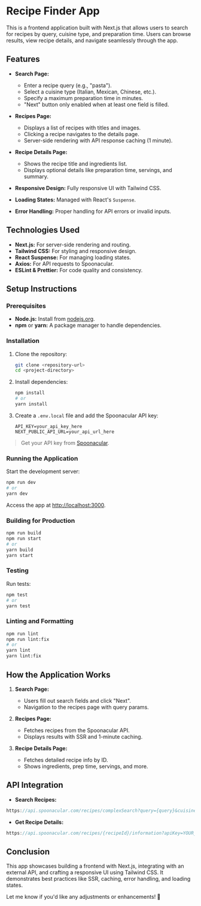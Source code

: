# Recipe Finder App

This is a frontend application built with Next.js that allows users to search for recipes by query, cuisine type, and preparation time. Users can browse results, view recipe details, and navigate seamlessly through the app.

## Features

- **Search Page:**

  - Enter a recipe query (e.g., "pasta").
  - Select a cuisine type (Italian, Mexican, Chinese, etc.).
  - Specify a maximum preparation time in minutes.
  - "Next" button only enabled when at least one field is filled.

- **Recipes Page:**

  - Displays a list of recipes with titles and images.
  - Clicking a recipe navigates to the details page.
  - Server-side rendering with API response caching (1 minute).

- **Recipe Details Page:**

  - Shows the recipe title and ingredients list.
  - Displays optional details like preparation time, servings, and summary.

- **Responsive Design:** Fully responsive UI with Tailwind CSS.
- **Loading States:** Managed with React's `Suspense`.
- **Error Handling:** Proper handling for API errors or invalid inputs.

## Technologies Used

- **Next.js:** For server-side rendering and routing.
- **Tailwind CSS:** For styling and responsive design.
- **React Suspense:** For managing loading states.
- **Axios:** For API requests to Spoonacular.
- **ESLint & Prettier:** For code quality and consistency.

## Setup Instructions

### Prerequisites

- **Node.js:** Install from [nodejs.org](https://nodejs.org/).
- **npm** or **yarn:** A package manager to handle dependencies.

### Installation

1. Clone the repository:

   ```bash
   git clone <repository-url>
   cd <project-directory>
   ```

2. Install dependencies:

   ```bash
   npm install
   # or
   yarn install
   ```

3. Create a `.env.local` file and add the Spoonacular API key:

   ```plaintext
   API_KEY=your_api_key_here
   NEXT_PUBLIC_API_URL=your_api_url_here
   ```

> Get your API key from [Spoonacular](https://spoonacular.com/food-api/docs#Authentication).

### Running the Application

Start the development server:

```bash
npm run dev
# or
yarn dev
```

Access the app at [http://localhost:3000](http://localhost:3000).

### Building for Production

```bash
npm run build
npm run start
# or
yarn build
yarn start
```

### Testing

Run tests:

```bash
npm test
# or
yarn test
```

### Linting and Formatting

```bash
npm run lint
npm run lint:fix
# or
yarn lint
yarn lint:fix
```

## How the Application Works

1. **Search Page:**

   - Users fill out search fields and click "Next".
   - Navigation to the recipes page with query params.

2. **Recipes Page:**

   - Fetches recipes from the Spoonacular API.
   - Displays results with SSR and 1-minute caching.

3. **Recipe Details Page:**
   - Fetches detailed recipe info by ID.
   - Shows ingredients, prep time, servings, and more.

## API Integration

- **Search Recipes:**

```javascript
https://api.spoonacular.com/recipes/complexSearch?query={query}&cuisine={cuisine}&maxReadyTime={maxReadyTime}&apiKey=YOUR_API_KEY
```

- **Get Recipe Details:**

```javascript
https://api.spoonacular.com/recipes/{recipeId}/information?apiKey=YOUR_API_KEY
```

## Conclusion

This app showcases building a frontend with Next.js, integrating with an external API, and crafting a responsive UI using Tailwind CSS. It demonstrates best practices like SSR, caching, error handling, and loading states.

Let me know if you'd like any adjustments or enhancements! 🚀
